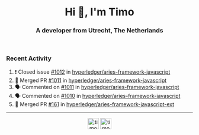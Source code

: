 <h1 align="center">Hi 👋, I'm Timo</h1>
<h3 align="center">A developer from Utrecht, The Netherlands</h3>
<br/>
<!-- https://github.com/rahuldkjain/github-profile-readme-generator --!>

<!--  <p align="left"><img src="https://github-readme-stats.vercel.app/api?username=timoglastra&show_icons=true&count_private=true&" alt="timoglastra" /></p> --!>

<!--
Github language stats
<p align="left"><img src="https://github-readme-stats.vercel.app/api/top-langs/?username=timoglastra&layout=compact" alt="timoglastra" /><p>
-->

<!-- Codestats language stats -->
<!-- <p align="left"><img src="https://codestats-readme.vercel.app/api/top-langs/?username=timoglastra&layout=compact&language_count=12" alt="timoglastra" /><p>    --!>
  
<h3>Recent Activity</h3>

<!--START_SECTION:activity-->
1. ❗️ Closed issue [#1012](https://github.com/hyperledger/aries-framework-javascript/issues/1012) in [hyperledger/aries-framework-javascript](https://github.com/hyperledger/aries-framework-javascript)
2. 🎉 Merged PR [#1011](https://github.com/hyperledger/aries-framework-javascript/pull/1011) in [hyperledger/aries-framework-javascript](https://github.com/hyperledger/aries-framework-javascript)
3. 🗣 Commented on [#1011](https://github.com/hyperledger/aries-framework-javascript/issues/1011) in [hyperledger/aries-framework-javascript](https://github.com/hyperledger/aries-framework-javascript)
4. 🗣 Commented on [#1010](https://github.com/hyperledger/aries-framework-javascript/issues/1010) in [hyperledger/aries-framework-javascript](https://github.com/hyperledger/aries-framework-javascript)
5. 🎉 Merged PR [#161](https://github.com/hyperledger/aries-framework-javascript-ext/pull/161) in [hyperledger/aries-framework-javascript-ext](https://github.com/hyperledger/aries-framework-javascript-ext)
<!--END_SECTION:activity-->

---

<p align="center">
<a href="https://twitter.com/timoglastra" target="blank"><img align="center" src="https://cdn.jsdelivr.net/npm/simple-icons@3.0.1/icons/twitter.svg" alt="timoglastra" height="30" width="30" /></a>
<a href="https://linkedin.com/in/timoglastra" target="blank"><img align="center" src="https://cdn.jsdelivr.net/npm/simple-icons@3.0.1/icons/linkedin.svg" alt="timoglastra" height="30" width="30" /></a>
</p>



